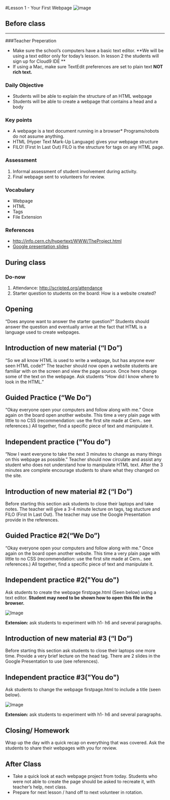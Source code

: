 #Lesson 1 - Your First Webpage
![image](http://i.imgur.com/eqnjBR6.png)

## Before class
---
###Teacher Preperation
* Make sure the school’s computers have a basic text editor. **We will be using a text editor only for today’s lesson. In lesson 2 the students will sign up for Cloud9 IDE ** 
* If using a Mac, make sure TextEdit preferences are set to plain text **NOT rich text.** 


### Daily Objective

* Students will be able to explain the structure of an HTML webpage
* Students will be able to create a webpage that contains a head and a body

### Key points

* A webpage is a text document running in a browser* Programs/robots do not assume anything.
* HTML (Hyper Text Mark-Up Language) gives your webpage structure 
* FILO! (First In Last Out) FILO is the structure for tags on any HTML page.

### Assessment

1. Informal assessment of student involvement during activity.
2. Final webpage sent to volunteers for review.


### Vocabulary

* Webpage
* HTML
* Tags
* File Extension

### References

* <http://info.cern.ch/hypertext/WWW/TheProject.html>
* [Google presentation slides](https://docs.google.com/presentation/d/1D0GY8XNuDX4X8ulAKQXft8lp8DRfbynBaP6bAyIg2z8/edit?usp=sharing)

## During class

### Do-now

1. Attendance: http://scripted.org/attendance
2. Starter question to students on the board: How is a website created?



## Opening

“Does anyone want to answer the starter question?” Students should answer the question and eventually arrive at the fact that HTML is a language used to create webpages. 

## Introduction of new material (“I Do”)

“So we all know HTML is used to write a webpage, but has anyone ever seen HTML code?” The teacher should now open a website students are familiar with on the screen and view the page source. Once here change some of the text on the webpage. Ask students “How did I know where to look in the HTML.”


## Guided Practice (“We Do”)

“Okay everyone open your computers and follow along with me.” Once again on the board open another website. This time a very plain page with little to no CSS (recommendation: use the first site made at Cern.. see references.) All together, find a specific piece of text and manipulate it. 

## Independent practice ("You do")

“Now I want everyone to take the next 3 minutes to change as many things on this webpage as possible.”
Teacher should now circulate and assist any student who does not understand how to manipulate HTML text. After the 3 minutes are complete encourage students to share what they changed on the site.

## Introduction of new material #2 (“I Do”)

Before starting this section ask students to close their laptops and take notes. The teacher will give a 3-4 minute lecture on tags, tag stucture and FILO (First In Last Out). The teacher may use the Google Presentation provide in the references.


## Guided Practice #2(“We Do”)

“Okay everyone open your computers and follow along with me.” Once again on the board open another website. This time a very plain page with little to no CSS (recommendation: use the first site made at Cern.. see references.) All together, find a specific piece of text and manipulate it. 

## Independent practice #2("You do")

Ask students to create the webpage firstpage.html (Seen below) using a text editor. **Student may need to be shown how to open this file in the browser.**

![Image](http://i.imgur.com/B3lovbP.png)


**Extension:** ask students to experiment with h1- h6 and several paragraphs.

## Introduction of new material #3 (“I Do”)

Before starting this section ask students to close their laptops one more time. Provide a very brief lecture on the head tag. There are 2 slides in the Google Presentation to use (see references).


## Independent practice #3("You do")

Ask students to change the webpage firstpage.html to include a title (seen below).

![Image](http://i.imgur.com/rCcTWU7.png)

**Extension:** ask students to experiment with h1- h6 and several paragraphs.


## Closing/ Homework
Wrap up the day with a quick recap on everything that was covered. Ask the students to share their webpages with you for review.


## After Class
* Take a quick look at each webpage project from today. Students who were not able to create the page should be asked to recreate it, with teacher’s help, next class.
* Prepare for next lesson / hand off to next volunteer in rotation.
